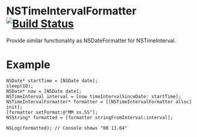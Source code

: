 # NSTimeIntervalFormatter [![Build Status](https://travis-ci.org/RLovelett/NSTimeIntervalFormatter.png?branch=master)](https://travis-ci.org/RLovelett/NSTimeIntervalFormatter)

Provide similar functionality as NSDateFormatter for NSTimeInterval.

# Example

```
NSDate* startTime = [NSDate date];
sleep(10);
NSDate* now = [NSDate date];
NSTimeInterval interval = [now timeIntervalSinceDate: startTime];
NSTimeIntervalFormatter* formatter = [[NSTimeIntervalFormatter alloc] init];
[formatter setFormat:@"MM ss.SS"];
NSString* formatted = [formatter stringFromInterval:interval];

NSLog(formatted); // Console shows "00 13.64"
```
